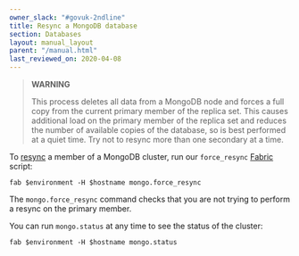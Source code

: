 ```yaml
---
owner_slack: "#govuk-2ndline"
title: Resync a MongoDB database
section: Databases
layout: manual_layout
parent: "/manual.html"
last_reviewed_on: 2020-04-08
---
```


> **WARNING**
>
> This process deletes all data from a MongoDB node and forces a full
> copy from the current primary member of the replica set. This causes
> additional load on the primary member of the replica set and reduces the
> number of available copies of the database, so is best performed at a quiet
> time. Try not to resync more than one secondary at a time.

To
[resync](https://docs.mongodb.org/v2.4/tutorial/resync-replica-set-member/)
a member of a MongoDB cluster, run our `force_resync`
[Fabric](https://github.com/alphagov/fabric-scripts) script:

```
fab $environment -H $hostname mongo.force_resync
```

The `mongo.force_resync` command checks that you are not trying to
perform a resync on the primary member.

You can run `mongo.status` at any time to see the status of the cluster:

```
fab $environment -H $hostname mongo.status
```
